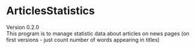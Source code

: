 # ArticlesStatistics
Version 0.2.0 <br>
This program is to manage statistic data about articles on news pages (on first versions - just count number of words appearing in titles)

